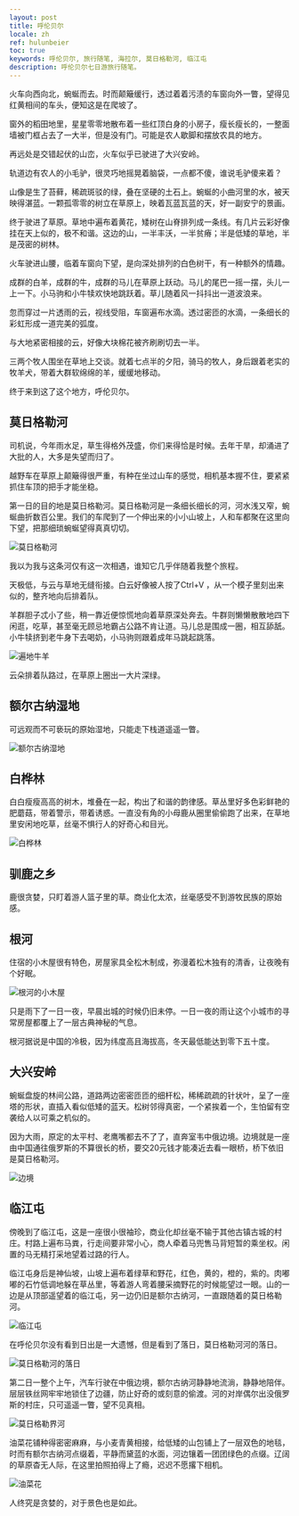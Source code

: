 ```yaml
---
layout: post
title: 呼伦贝尔
locale: zh
ref: hulunbeier
toc: true
keywords: 呼伦贝尔, 旅行随笔, 海拉尔, 莫日格勒河, 临江屯
description: 呼伦贝尔七日游旅行随笔。
---
```

火车向西向北，蜿蜒而去。时而颠簸缓行，透过着着污渍的车窗向外一瞥，望得见红黄相间的车头，便知这是在爬坡了。

窗外的稻田地里，星星零零地散布着一些红顶白身的小房子，瘦长瘦长的，一整面墙被门框占去了一大半，但是没有门。可能是农人歇脚和摆放农具的地方。

再远处是交错起伏的山峦，火车似乎已驶进了大兴安岭。

轨道边有农人的小毛驴，很灵巧地摇晃着脑袋，一点都不傻，谁说毛驴傻来着？

山像是生了苔藓，稀疏斑驳的绿，叠在坚硬的土石上。蜿蜒的小曲河里的水，被天映得湛蓝。一颗孤零零的树立在草原上，映着瓦蓝瓦蓝的天，好一副安宁的景画。

终于驶进了草原。草地中遍布着黄花，矮树在山脊排列成一条线。有几片云彩好像挂在天上似的，极不和谐。这边的山，一半丰沃，一半贫瘠；半是低矮的草地，半是茂密的树林。

火车驶进山腰，临着车窗向下望，是向深处排列的白色树干，有一种额外的情趣。

成群的白羊，成群的牛，成群的马儿在草原上跃动。马儿的尾巴一摇一摆，头儿一上一下。小马驹和小牛犊欢快地跳跃着。草儿随着风一抖抖出一道波浪来。

忽而穿过一片透雨的云，视线受阻，车窗遍布水滴。透过密匝的水滴，一条细长的彩虹形成一道完美的弧度。

与大地紧密相接的云，好像大块棉花被齐刷刷切去一半。

三两个牧人围坐在草地上交谈。就着七点半的夕阳，骑马的牧人，身后跟着老实的牧羊犬，带着大群软绵绵的羊，缓缓地移动。

终于来到这了这个地方，呼伦贝尔。

## 莫日格勒河

司机说，今年雨水足，草生得格外茂盛，你们来得恰是时候。去年干旱，却涌进了大批的人，大多是失望而归了。

越野车在草原上颠簸得很严重，有种在坐过山车的感觉，相机基本握不住，要紧紧抓住车顶的把手才能坐稳。

第一日的目的地是莫日格勒河。莫日格勒河是一条细长细长的河，河水浅又窄，蜿蜒曲折数百公里。我们的车爬到了一个伸出来的小小山坡上，人和车都聚在这里向下望，把那细琐蜿蜒望得真真切切。

![莫日格勒河](/img/hulunbeier/morigele.jpg)

我以为我与这条河仅有这一次相遇，谁知它几乎伴随着我整个旅程。

天极低，与云与草地无缝衔接。白云好像被人按了Ctrl+V ，从一个模子里刻出来似的，整齐地向后排着队。

羊群胆子忒小了些，稍一靠近便惊慌地向着草原深处奔去。牛群则懒懒散散地四下闲逛，吃草，甚至毫无顾忌地霸占公路不肯让道。马儿总是围成一圈，相互舔舐。小牛犊挤到老牛身下去喝奶，小马驹则跟着成年马跳起跳落。

![遍地牛羊](/img/hulunbeier/sheeps.jpg)

云朵排着队路过，在草原上圈出一大片深绿。

## 额尔古纳湿地

可远观而不可亵玩的原始湿地，只能走下栈道遥遥一瞥。

![额尔古纳湿地](/img/hulunbeier/eerguna.jpg)

## 白桦林

白白瘦瘦高高的树木，堆叠在一起，构出了和谐的韵律感。草丛里好多色彩鲜艳的肥蘑菇，带着警示，带着诱惑。一直没有角的小母鹿从圈里偷偷跑了出来，在草地里安闲地吃草，丝毫不惧行人的好奇心和目光。

![白桦林](/img/hulunbeier/brich.jpg)

## 驯鹿之乡

鹿很贪婪，只盯着游人篮子里的草。商业化太浓，丝毫感受不到游牧民族的原始感。

## 根河

住宿的小木屋很有特色，房屋家具全松木制成，弥漫着松木独有的清香，让夜晚有个好眠。

![根河的小木屋](/img/hulunbeier/carbin.jpg)

只是雨下了一日一夜，早晨出城的时候仍旧未停。一日一夜的雨让这个小城市的寻常房屋都覆上了一层古典神秘的气息。

根河据说是中国的冷极，因为纬度高且海拔高，冬天最低能达到零下五十度。

## 大兴安岭

蜿蜒盘旋的林间公路，道路两边密密匝匝的细杆松，稀稀疏疏的针状叶，呈了一座塔的形状，直插入看似低矮的蓝天。松树邻得真密，一个紧挨着一个，生怕留有空袭给人以可乘之机似的。

因为大雨，原定的太平村、老鹰嘴都去不了了，直奔室韦中俄边境。边境就是一座由中国通往俄罗斯的不算很长的桥，要交20元钱才能凑近去看一眼桥，桥下依旧是莫日格勒河。

![边境](/img/hulunbeier/bridge.jpg)

## 临江屯

傍晚到了临江屯，这是一座很小很袖珍，商业化却丝毫不输于其他古镇古城的村庄。村路上遍布马粪，行走间要非常小心，商人牵着马兜售马背短暂的乘坐权。闲置的马无精打采地望着过路的行人。

临江屯身后是神仙坡，山坡上遍布着绿草和野花，红色，黄的，橙的，紫的。肉嘟嘟的石竹低调地躲在草丛里，等着游人弯着腰采摘野花的时候能望过一眼。山的一边是从顶部遥望着的临江屯，另一边仍旧是额尔古纳河，一直跟随着的莫日格勒河。

![临江屯](/img/hulunbeier/linjiang.jpg)

在呼伦贝尔没有看到日出是一大遗憾，但是看到了落日，莫日格勒河河的落日。

![莫日格勒河的落日](/img/hulunbeier/dusk.jpg)

第二日一整个上午，汽车行驶在中俄边境，额尔古纳河静静地流淌，静静地陪伴。层层铁丝网牢牢地锁住了边疆，防止好奇的或刻意的偷渡。河的对岸偶尔出没俄罗斯的村庄，只可遥遥一瞥，望不见真相。

![莫日格勒界河](/img/hulunbeier/border.jpg)

油菜花铺种得密密麻麻，与小麦青黄相接，给低矮的山包铺上了一层双色的地毯，时而有额尔古纳河点缀着，平静而黛蓝的水面，河边镶着一团团绿色的点缀。辽阔的草原杳无人际，在这里拍照拍得上了瘾，迟迟不愿撂下相机。

![油菜花](/img/hulunbeier/flower.jpg)

人终究是贪婪的，对于景色也是如此。
